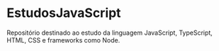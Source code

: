 # EstudosJavaScript
Repositório destinado ao estudo da linguagem JavaScript, TypeScript, HTML, CSS e frameworks como Node.

